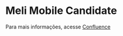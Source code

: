 # Meli Mobile Candidate

Para mais informações, acesse [Confluence](https://dossantos-paulo.atlassian.net/wiki/spaces/~5eb763b0c112750baba612c1/pages/360449/MeLi+Mobile+Candidate)
